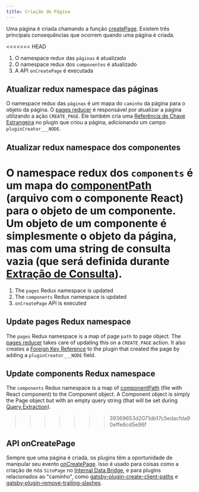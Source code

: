 ```yaml
---
title: Criação de Página
---
```


Uma página é criada chamando a função [createPage](/docs/actions/#createPage). Existem três principais consequências que ocorrem quando uma página é criada.

<<<<<<< HEAD
1. O namespace redux das `páginas` é atualizado
2. O namespace redux dos `componentes` é atualizado
3. A API `onCreatePage` é executada

## Atualizar redux namespace das páginas

O namespace redux das `páginas` é um mapa do `caminho` da página para o objeto da página. O [pages reducer](https://github.com/gatsbyjs/gatsby/blob/master/packages/gatsby/src/redux/reducers/pages.js) é responsável por atualizar a página utilizando a ação `CREATE_PAGE`. Ele também cria uma [Referência de Chave Estrangeira](/docs/schema-gql-type/#foreign-key-reference-___node) no plugin que criou a página, adicionando um campo `pluginCreator___NODE`.

## Atualizar redux namespace dos componentes

O namespace redux dos `components` é um mapa do [componentPath](/docs/behind-the-scenes-terminology/#component) (arquivo com o componente React) para o objeto de um componente. Um objeto de um componente é simplesmente o objeto da página, mas com uma string de consulta vazia (que será definida durante [Extração de Consulta](/docs/query-extraction/#store-queries-in-redux)).
=======
1. The `pages` Redux namespace is updated
1. The `components` Redux namespace is updated
1. `onCreatePage` API is executed

## Update pages Redux namespace

The `pages` Redux namespace is a map of page `path` to page object. The [pages reducer](https://github.com/gatsbyjs/gatsby/blob/master/packages/gatsby/src/redux/reducers/pages.js) takes care of updating this on a `CREATE_PAGE` action. It also creates a [Foreign Key Reference](/docs/schema-gql-type/#foreign-key-reference-___node) to the plugin that created the page by adding a `pluginCreator___NODE` field.

## Update components Redux namespace

The `components` Redux namespace is a map of [componentPath](/docs/behind-the-scenes-terminology/#component) (file with React component) to the Component object. A Component object is simply the Page object but with an empty query string (that will be set during [Query Extraction](/docs/query-extraction/#store-queries-in-redux)).
>>>>>>> 39369653d2071db17c5edacfda90effe6cd5e96f

## API onCreatePage

Sempre que uma página é criada, os plugins têm a oportunidade de manipular seu evento [onCreatePage](/docs/node-apis/#onCreatePage). Isso é usado para coisas como a criação de nós `SitePage` no [Internal Data Bridge](/docs/internal-data-bridge/), e para plugins relacionados ao "caminho", como [gatsby-plugin-create-client-paths](/packages/gatsby-plugin-create-client-paths/) e [gatsby-plugin-remove-trailing-slashes](/packages/gatsby-plugin-remove-trailing-slashes/).
